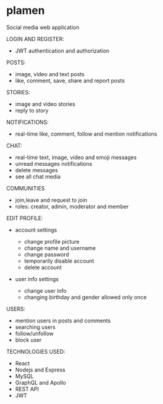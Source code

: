# plamen
Social media web application


LOGIN AND REGISTER:
- JWT authentication and authorization

POSTS:
- image, video and text posts
- like, comment, save, share and report posts

STORIES:
- image and video stories
- reply to story

NOTIFICATIONS:
- real-time like, comment, follow and mention notifications

CHAT:
- real-time text, image, video and emoji messages
- unread messages notifications
- delete messages
- see all chat media

COMMUNITIES
- join,leave and request to join
- roles: creator, admin, moderator and member

EDIT PROFILE:
- account settings
    - change profile picture
    - change name and username
    - change password
    - temporarily disable account
    - delete account

- user info settings
    - change user info
    - changing birthday and gender allowed only once

USERS:
- mention users in posts and comments
- searching users
- follow/unfollow
- block user


TECHNOLOGIES USED:
- React
- Nodejs and Express
- MySQL
- GraphQL and Apollo
- REST API
- JWT


